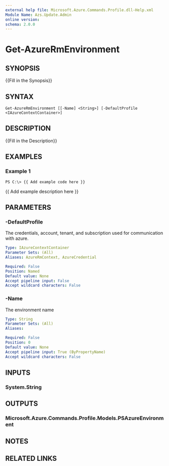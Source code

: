 ```yaml
---
external help file: Microsoft.Azure.Commands.Profile.dll-Help.xml
Module Name: Azs.Update.Admin
online version: 
schema: 2.0.0
---
```


# Get-AzureRmEnvironment

## SYNOPSIS
{{Fill in the Synopsis}}

## SYNTAX

```
Get-AzureRmEnvironment [[-Name] <String>] [-DefaultProfile <IAzureContextContainer>]
```

## DESCRIPTION
{{Fill in the Description}}

## EXAMPLES

### Example 1
```
PS C:\> {{ Add example code here }}
```

{{ Add example description here }}

## PARAMETERS

### -DefaultProfile
The credentials, account, tenant, and subscription used for communication with azure.

```yaml
Type: IAzureContextContainer
Parameter Sets: (All)
Aliases: AzureRmContext, AzureCredential

Required: False
Position: Named
Default value: None
Accept pipeline input: False
Accept wildcard characters: False
```

### -Name
The environment name

```yaml
Type: String
Parameter Sets: (All)
Aliases: 

Required: False
Position: 0
Default value: None
Accept pipeline input: True (ByPropertyName)
Accept wildcard characters: False
```

## INPUTS

### System.String


## OUTPUTS

### Microsoft.Azure.Commands.Profile.Models.PSAzureEnvironment


## NOTES

## RELATED LINKS

